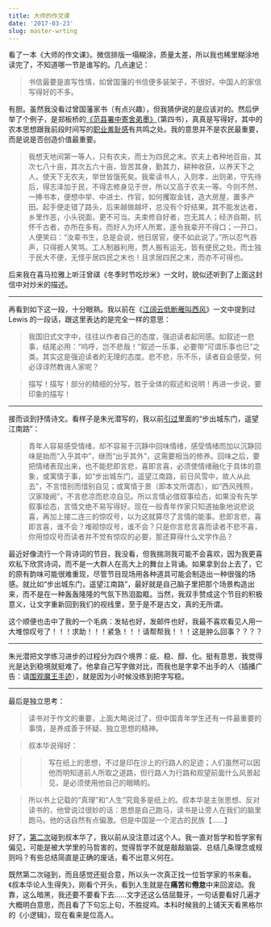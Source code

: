 ```yaml
---
title: 大师的作文课
date: '2017-03-23'
slug: master-wrting
---
```


看了一本《大师的作文课》。微信排版一塌糊涂，质量太差，所以我也稀里糊涂地读完了，不知道哪一节是谁写的。几点速记：

> 书信最要是直写性情，如曾国藩的书信便多装架子，不很好。中国人的家信写得好的不多。

有胆。虽然我没看过曾国藩家书（有点兴趣），但我猜伊说的是应该对的。然后伊举了个例子，是郑板桥的[《范县署中寄舍弟墨》](http://www.skyjiao.com/shici/view_12472.html)（第四书），真真是写得好，其中的农本思想跟我前段时间写的[职业羞耻感](/cn/2017/02/shame/)有共鸣之处。我的意思并不是农民最重要，而是说是否创造价值最重要。

> 我想天地间第一等人，只有农夫，而士为四民之末。农夫上者种地百亩，其次七八十亩，其次五六十亩，皆苦其身，勤其力，耕种收获，以养天下之人。使天下无农夫，举世皆饿死矣。我辈读书人，入则孝，出则弟，守先待后，得志泽加于民，不得志修身见于世，所以又高于农夫一等。今则不然，一捧书本，便想中举、中进士、作官，如何攫取金钱，造大房屋，置多产田。起手便走错了路头，后来越做越坏，总没有个好结果。其不能发达者，乡里作恶，小头锐面，更不可当。夫束修自好者，岂无其人；经济自期，抗怀千古者，亦所在多有。而好人为坏人所累，遂令我辈开不得口；一开口，人便笑曰：“汝辈书生，总是会说，他日居官，便不如此说了。”所以忍气吞声，只得捱人笑骂。工人制器利用，贾人搬有运无，皆有便民之处。而士独于民大不便，无怪乎居四民之末也！且求居四民之末，而亦不可得也。

后来我在喜马拉雅上听汪曾祺《冬季时节吃炒米》一文时，貌似还听到了上面这封信中对炒米的描述。

---

再看到如下这一段，十分眼熟。我以前在《[江阔云低断雁叫西风](/cn/2014/06/on-writing/)》一文中提到过 Lewis 的一段话，跟这里表达的是完全一样的意思：

> 我国旧式文字中，往往以作者自己的态度，强迫读者起同感。如叙述一悲事，结尾必用：“呜呼，岂不悲哉！”叙述一乐事，必要带“可谓乐事也已”之类。其实这是强迫读者的无理的态度。悲不悲，乐不乐，读者自会感受，何必谆谆然教诲人家呢？ 

> 描写！描写！部分的精细的分写，胜于全体的叙述和说明！再进一步说，要印象的描写！

---

接而谈到抒情诗文。看样子是朱光潜写的，我以前[引过](/cn/2015/09/memory/)里面的“步出城东门，遥望江南路”：

> 青年人容易感受情绪，却不容易于沉静中回味情绪，感受情绪而加以沉静回味是始而“入乎其中”，继而“出乎其外”，这需要相当的修养。回味之后，要把情绪表现出来，也不能悲即言悲，喜即言喜，必须使情绪融化于具体的意象，或寓情于事，如“步出城东门，遥望江南路，前日风雪中，故人从此去”，不言惜别而惜别自见；或寓情于景（即本文所谓态），如“西风残照，汉家陵阙”，不言悲凉而悲凉自见。所以言情必借叙事绘态，如果没有先学叙事绘态，言情文绝不易写得好。现在一般青年作家只知道抽象地说悲说喜，再加上接二连三的惊叹号，以为这就算尽了言情的能事。悲即言悲，喜即言喜，谁不会？堆砌惊叹号，谁不会？只是你言悲言喜而读者不悲不喜，你用惊叹号而读者并不觉有惊叹的必要，那还算得什么文学作品？

最近好像流行一个背诗词的节目，我没看，但我揣测我可能不会喜欢，因为我更喜欢私下欣赏诗词，而不是一大群人在高大上的舞台上背诵。如果拿到台上去了，它的原有韵味可能很难重现，尽管节目现场用各种道具可能会制造出一种很强的场感。就比如“步出城东门，遥望江南路”，最好就是自己脑子里把那个场景构造出来，而不是在一种轰轰隆隆的气氛下热泪盈眶。当然，我双手赞成这个节目的积极意义，让文字重新回到我们的视线里，至于是不是古文，真的无所谓。

这个顺便也击中了我的一个毛病：发帖也好，发邮件也好，我最不喜欢看见人用一大堆惊叹号了！！！求助！！！紧急！！！请帮帮我！！！这是肿么回事？？？？

---

朱光潜把文学练习进步的过程分为四个境界：疵、稳、醇、化。挺有意思，我觉得光是达到稳境就挺难了。他拿自己写字做对比，而我也是字拿不出手的人（插播广告：请[围观魔王手迹](/cn/2017/03/wake-up/)），就是因为小时候没练到把字写稳。

---

最后是独立思考：

> 读书对于作文的重要，上面大略说过了，但中国青年学生还有一件最重要的事情，是养成善于怀疑、独立思想的精神。 

> 叔本华说得好： 

> > 写在纸上的思想，不过是印在沙上的行路人的足迹；人们虽然可以因他而明知道前人所取之道路，但行路人为行路和观望前面什么风景起见，是必须使用他自己的眼睛的。 

> 所以书上记载的“真理”和“人生”究竟多是纸上的。叔本华是主张思想、反对读书的，他曾说过很妙的话：思想是自己跑马，读书是让旁人在我们的脑里跑马。他的话自然有点偏激。但是中国是一个泥古的民族【……】

好了，[第二次](/cn/2016/12/thinking/)碰到叔本华了，我以前从没注意过这个人。我一直对哲学和哲学家有偏见，可能是被大学里的马哲害的，觉得哲学不就是敲敲脑袋、总结几条理念或规则吗？有些总结简直是正确的废话，看不出意义何在。

既然第二次碰到，而且感觉还挺合意，所以头一次真正找一位哲学家的书来看。《叔本华论人生得失》，刚看个开头，看到人生就是在**痛苦**和**倦怠**中来回波动。我靠，这么暗黑，我还要不要看下去……文字还这么佶屈聱牙，一句话要看好几遍才大概明白意思，而且看了下句忘上句，不胜捉鸡。本科时候我的上铺天天看黑格尔的《小逻辑》，现在看来是位高人。

